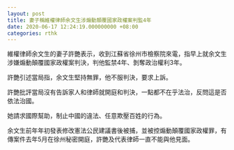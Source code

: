 ```yaml
---
layout: post
title: 妻子稱維權律師余文生涉煽動顛覆國家政權案判監4年
date: 2020-06-17 12:24:19.000000000 +08:00
categories: rthk
---
```


維權律師余文生的妻子許艷表示，收到江蘇省徐州市檢察院來電，指早上就余文生涉嫌煽動顛覆國家政權案判決，判他監禁4年、剝奪政治權利3年。

許艷引述當局指，余文生堅持無罪，他不服判決，要求上訴。

許艷批評當局沒有告訴家人和律師就開庭和判決，一點都不在乎法治，反問這是否依法治國。

她請求國際幫助，制止中國的違法、任意欺壓百姓的行為。

余文生前年年初發表修改憲法公民建議書後被捕，並被控煽動顛覆國家政權罪，有傳案件去年5月在徐州秘密開庭，許艷及代表律師一直不能與他見面。
